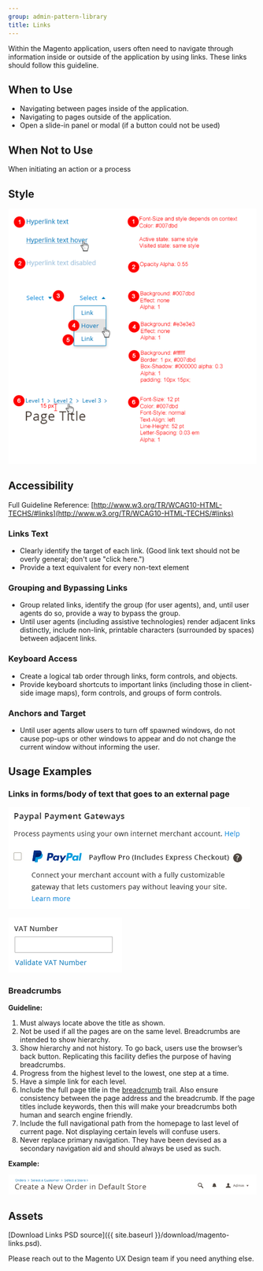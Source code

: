 ```yaml
---
group: admin-pattern-library
title: Links
---
```

Within the Magento application, users often need to navigate through information inside or outside of the application by using links. These links should follow this guideline.

## When to Use

*  Navigating between pages inside of the application.
*  Navigating to pages outside of the application.
*  Open a slide-in panel or modal (if a button could not be used)

## When Not to Use

When initiating an action or a process

## Style

![](img/style.png)

## Accessibility

Full Guideline Reference: [http://www.w3.org/TR/WCAG10-HTML-TECHS/#links](http://www.w3.org/TR/WCAG10-HTML-TECHS/#links)

### Links Text

*  Clearly identify the target of each link. (Good link text should not be overly general; don't use "click here.")
*  Provide a text equivalent for every non-text element

### Grouping and Bypassing Links

*  Group related links, identify the group (for user agents), and, until user agents do so, provide a way to bypass the group.
*  Until user agents (including assistive technologies) render adjacent links distinctly, include non-link, printable characters (surrounded by spaces) between adjacent links.

### Keyboard Access

*  Create a logical tab order through links, form controls, and objects.
*  Provide keyboard shortcuts to important links (including those in client-side image maps), form controls, and groups of form controls.

### Anchors and Target

*  Until user agents allow users to turn off spawned windows, do not cause pop-ups or other windows to appear and do not change the current window without informing the user.

## Usage Examples

### Links in forms/body of text that goes to an external page

![](img/example1.png)

![](img/example3.png)

### Breadcrumbs

**Guideline:**

1. Must always locate above the title as shown.
1. Not be used if all the pages are on the same level. Breadcrumbs are intended to show hierarchy.
1. Show hierarchy and not history. To go back, users use the browser’s back button. Replicating this facility defies the purpose of having breadcrumbs.
1. Progress from the highest level to the lowest, one step at a time.
1. Have a simple link for each level.
1. Include the full page title in the [breadcrumb](https://glossary.magento.com/breadcrumb) trail. Also ensure consistency between the page address and the breadcrumb. If the page titles include keywords, then this will make your breadcrumbs both human and search engine friendly.
1. Include the full navigational path from the homepage to last level of current page. Not displaying certain levels will confuse users.
1. Never replace primary navigation. They have been devised as a secondary navigation aid and should always be used as such.

**Example:**

![](img/example5.png)

## Assets

[Download Links PSD source]({{ site.baseurl }}/download/magento-links.psd).

Please reach out to the Magento UX Design team if you need anything else.
